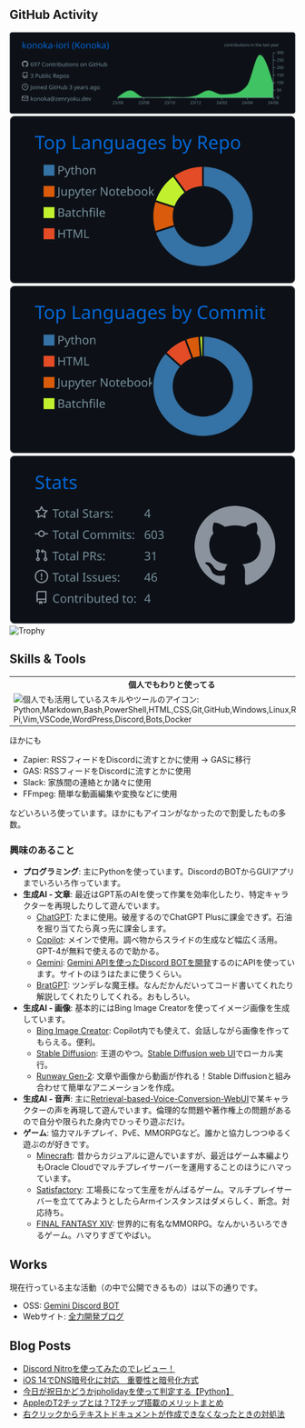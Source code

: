 ## GitHub Activity

![Profile Details](./profile-summary-card-output/github_dark/0-profile-details.svg)
![Repos Per Language](./profile-summary-card-output/github_dark/1-repos-per-language.svg)
![Most Commit Language](./profile-summary-card-output/github_dark/2-most-commit-language.svg)
![Stats](./profile-summary-card-output/github_dark/3-stats.svg)
![Trophy](https://github-profile-trophy-tan.vercel.app/?username=konoka-iori&column=8&theme=discord&no-bg=true&no-frame=true)

## Skills & Tools

<table>
  <tr>
    <th>個人でもわりと使ってる</th>
    <th>学校の授業でやった</th>
    <th>興味あり</th>
  </tr>
  <td>
    <img src="https://skillicons.dev/icons?i=py,md,bash,powershell,html,css,git,github,windows,linux,raspberrypi,vim,vscode,wordpress,discord,bots,docker&perline=5" alt="個人でも活用しているスキルやツールのアイコン: Python,Markdown,Bash,PowerShell,HTML,CSS,Git,GitHub,Windows,Linux,Raspberry Pi,Vim,VSCode,WordPress,Discord,Bots,Docker"/>
  </td>
  <td>
    <img src="https://skillicons.dev/icons?i=atom,c,html,css,arduino,pr,ps,ai,androidstudio,unity,py,java,js,linux,mysql,aws,idea,eclipse,vim,kotlin&perline=5" alt="学校で学んだスキルやツールのアイコン: Atom,C,HTML,CSS,Arduino,Adobe Premiere Pro,Adobe Photoshop,Adobe illustrator,Android Studio,Unity,Python,Java,JavaScript,Linux,MySQL,AWS,IntelliJ,Eclipse,Vim,Kotlin"/>
  </td>
  <td>
    <img src="https://skillicons.dev/icons?i=electron,flutter,nodejs,pytorch,rust,swift,tensorflow,cloudflare,figma,firebase,go,bitbucket,blender,notion,terraform&perline=5" alt="興味のあるスキルやツールのアイコン: Electron,Flutter,Node.js,Pytorch,Rust,Swift,TensorFlow,Cloudflare,Figma,Firebase,Go,Bitbucket,Blender,Notion,Terraform"/>
  </td>
</table>

ほかにも

- Zapier: RSSフィードをDiscordに流すとかに使用 → GASに移行
- GAS: RSSフィードをDiscordに流すとかに使用
- Slack: 家族間の連絡とか諸々に使用
- FFmpeg: 簡単な動画編集や変換などに使用

などいろいろ使っています。ほかにもアイコンがなかったので割愛したもの多数。

### 興味のあること

- **プログラミング**: 主にPythonを使っています。DiscordのBOTからGUIアプリまでいろいろ作っています。
- **生成AI - 文章**: 最近はGPT系のAIを使って作業を効率化したり、特定キャラクターを再現したりして遊んでいます。
  - [ChatGPT](https://openai.com/chatgpt): たまに使用。破産するのでChatGPT Plusに課金できず。石油を掘り当てたら真っ先に課金します。
  - [Copilot](https://copilot.microsoft.com/): メインで使用。調べ物からスライドの生成など幅広く活用。GPT-4が無料で使えるので助かる。
  - [Gemini](https://gemini.google.com/app): [Gemini APIを使ったDiscord BOTを開発](https://github.com/konoka-iori/gemini-discord-bot)するのにAPIを使っています。サイトのほうはたまに使うくらい。
  - [BratGPT](https://bratgpt.com/): ツンデレな魔王様。なんだかんだいってコード書いてくれたり解説してくれたりしてくれる。おもしろい。
- **生成AI - 画像**: 基本的にはBing Image Creatorを使ってイメージ画像を生成しています。
  - [Bing Image Creator](https://www.bing.com/images/create): Copilot内でも使えて、会話しながら画像を作ってもらえる。便利。
  - [Stable Diffusion](https://github.com/Stability-AI/StableDiffusion): 王道のやつ。[Stable Diffusion web UI](https://github.com/AUTOMATIC1111/stable-diffusion-webui)でローカル実行。
  - [Runway Gen-2](https://research.runwayml.com/gen2): 文章や画像から動画が作れる！Stable Diffusionと組み合わせて簡単なアニメーションを作成。
- **生成AI - 音声**: 主に[Retrieval-based-Voice-Conversion-WebUI](https://github.com/RVC-Project/Retrieval-based-Voice-Conversion-WebUI)で某キャラクターの声を再現して遊んでいます。倫理的な問題や著作権上の問題があるので自分や限られた身内でひっそり遊ぶだけ。
- **ゲーム**: 協力マルチプレイ、PvE、MMORPGなど。誰かと協力しつつゆるく遊ぶのが好きです。
  - [Minecraft](https://www.minecraft.net): 昔からカジュアルに遊んでいますが、最近はゲーム本編よりもOracle Cloudでマルチプレイサーバーを運用することのほうにハマっています。
  - [Satisfactory](https://store.steampowered.com/app/526870/Satisfactory/): 工場長になって生産をがんばるゲーム。マルチプレイサーバーを立ててみようとしたらArmインスタンスはダメらしく、断念。対応待ち。
  - [FINAL FANTASY XIV](https://jp.finalfantasyxiv.com): 世界的に有名なMMORPG。なんかいろいろできるゲーム。ハマりすぎてやばい。

## Works

現在行っている主な活動（の中で公開できるもの）は以下の通りです。

- OSS: [Gemini Discord BOT](https://github.com/konoka-iori/gemini-discord-bot)
- Webサイト: [全力開発ブログ](https://blog.zenryoku.dev)

## Blog Posts
<!-- BLOG-POST-LIST:START -->
- [Discord Nitroを使ってみたのでレビュー！](https://blog.zenryoku.dev/posts/discord-nitro-review-2023/)
- [iOS 14でDNS暗号化に対応　重要性と暗号化方式](https://blog.zenryoku.dev/posts/ios14-dns-encryption/)
- [今日が祝日かどうかjpholidayを使って判定する【Python】](https://blog.zenryoku.dev/posts/python-jpholiday/)
- [AppleのT2チップとは？T2チップ搭載のメリットまとめ](https://blog.zenryoku.dev/posts/t2-chip/)
- [右クリックからテキストドキュメントが作成できなくなったときの対処法](https://blog.zenryoku.dev/posts/how-to-show-txt/)
<!-- BLOG-POST-LIST:END -->
